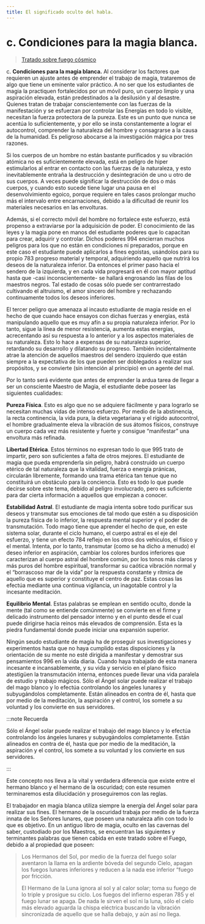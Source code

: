 ```yaml
---
title: El significado oculto del habla.
---
```


# c. Condiciones para la magia blanca.

> [Tratado sobre fuego cósmico](/tratado-sobre-fuego-cosmico/el-hombre-y-los-espiritus-del-fuego#c-condiciones-para-la-magia-blanca)

c. **Condiciones para la magia blanca.** Al considerar los factores que requieren un ajuste antes de emprender el trabajo de magia, trataremos de algo que tiene un eminente valor práctico. A no ser que los estudiantes de magia la practiquen fortalecidos por un móvil puro, un cuerpo limpio y una aspiración elevada, están predestinados a la desilusión y al desastre. Quienes tratan de trabajar conscientemente con las fuerzas de la manifestación y se esfuerzan por controlar las Energías en todo lo visible, necesitan la fuerza protectora de la pureza. Este es un punto que nunca se acentúa lo suficientemente, y por ello se insta constantemente a lograr el autocontrol, comprender la naturaleza del hombre y consagrarse a la causa de la humanidad. Es peligroso abocarse a la investigación mágica por tres razones.

Si los cuerpos de un hombre no están bastante purificados y su vibración atómica no es suficientemente elevada, está en peligro de hiper estimularlos al entrar en contacto con las fuerzas de la naturaleza, y esto inevitablemente entraña la destrucción y desintegración de uno u otro de sus cuerpos. A veces puede significar la destrucción de dos o más cuerpos, y cuando esto sucede tiene lugar una pausa en el desenvolvimiento egoico, porque requiere en tales casos prolongar mucho más el intervalo entre encarnaciones, debido a la dificultad de reunir los materiales necesarios en las envolturas.

Además, si el correcto móvil del hombre no fortalece este esfuerzo, está propenso a extraviarse por la adquisición de poder. El conocimiento de las leyes y la magia pone en manos del estudiante poderes que lo capacitan para crear, adquirir y controlar. Dichos poderes <pin lang="en">994</pin> encierran muchos peligros para los que no están en condiciones ni preparados, porque en este caso el estudiante puede aplicarlos a fines egoístas, usándolos para su propio <pin lang="es">783</pin> progreso material y temporal, adquiriendo aquello que nutrirá los deseos de la naturaleza inferior. Da entonces el primer paso hacia el sendero de la izquierda, y en cada vida progresará en él con mayor aptitud hasta que -casi inconscientemente- se hallará engrosando las filas de los maestros negros. Tal estado de cosas sólo puede ser contrarrestado cultivando el altruismo, el amor sincero del hombre y rechazando continuamente todos los deseos inferiores.

El tercer peligro que amenaza al incauto estudiante de magia reside en el hecho de que cuando hace ensayos con dichas fuerzas y energías, está manipulando aquello que es muy afín a su propia naturaleza inferior. Por lo tanto, sigue la línea de menor resistencia, aumenta estas energías, acrecentando así su respuesta a lo anterior y a los aspectos materiales de su naturaleza. Esto lo hace a expensas de su naturaleza superior, retardando su desarrollo y dilatando su progreso. También incidentalmente atrae la atención de aquellos maestros del sendero izquierdo que están siempre a la expectativa de los que pueden ser doblegados a realizar sus propósitos, y se convierte (sin intención al principio) en un agente del mal.

Por lo tanto será evidente que antes de emprender la ardua tarea de llegar a ser un consciente Maestro de Magia, el estudiante debe poseer las siguientes cualidades:

**Pureza Física**. Esto es algo que no se adquiere fácilmente y para lograrlo se necesitan muchas vidas de intenso esfuerzo. Por medio de la abstinencia, la recta continencia, la vida pura, la dieta vegetariana y el rígido autocontrol, el hombre gradualmente eleva la vibración de sus átomos físicos, construye un cuerpo cada vez más resistente y fuerte y consigue “manifestar” una envoltura más refinada.

**Libertad Etérica**. Estos términos no expresan todo lo que <pin lang="en">995</pin> trato de impartir, pero son suficientes a falta de otros mejores. El estudiante de magia que pueda emprenderla sin peligro, habrá construido un cuerpo etérico de tal naturaleza que la vitalidad, fuerza o energía pránicas, circularán libremente, formando una trama etérica tan tenue que no constituirá un obstáculo para la conciencia. Esto es todo lo que puede decirse sobre este tema, debido al peligro involucrado, pero es suficiente para dar cierta información a aquellos que empiezan a conocer.

**Estabilidad Astral**. El estudiante de magia intenta sobre todo purificar sus deseos y transmutar sus emociones de tal modo que estén a su disposición la pureza física de lo inferior, la respuesta mental superior y el poder de transmutación. Todo mago tiene que aprender el hecho de que, en este sistema solar, durante el ciclo humano, el cuerpo astral es el eje del esfuerzo, y tiene un efecto <pin lang="es">784</pin> reflejo en los otros dos vehículos, el físico y el mental. Intenta, por lo tanto, transmutar (como se ha dicho a menudo) el deseo inferior en aspiración, cambiar los colores burdos inferiores que caracterizan al cuerpo astral del hombre común, por los tonos más claros y más puros del hombre espiritual, transformar su caótica vibración normal y el “borrascoso mar de la vida” por la respuesta constante y rítmica de aquello que es superior y constituye el centro de paz. Estas cosas las efectúa mediante una continua vigilancia, un inagotable control y la incesante meditación.

**Equilibrio Mental**. Estas palabras se emplean en sentido oculto, donde la mente (tal como se entiende comúnmente) se convierte en el firme y delicado instrumento del pensador interno y en el punto desde el cual puede dirigirse hacia reinos más elevados de comprensión. Esta es la piedra fundamental donde puede iniciar una expansión superior.

Ningún seudo estudiante de magia ha de proseguir sus investigaciones y experimentos hasta que no haya cumplido estas disposiciones y la orientación de su mente no esté dirigida a manifestar y demostrar sus pensamientos <pin lang="en">996</pin> en la vida diaria. Cuando haya trabajado de esta manera incesante e incansablemente, y su vida y servicio en el plano físico atestigüen la transmutación interna, entonces puede llevar una vida paralela de estudio y trabajo mágicos. Sólo el Ángel solar puede realizar el trabajo del mago blanco y lo efectúa controlando los ángeles lunares y subyugándolos completamente. Están alineados en contra de él, hasta que por medio de la meditación, la aspiración y el control, los somete a su voluntad y los convierte en sus servidores.

:::note Recuerda

Sólo el Ángel solar puede realizar el trabajo del mago blanco y lo efectúa controlando los ángeles lunares y subyugándolos completamente. Están alineados en contra de él, hasta que por medio de la meditación, la aspiración y el control, los somete a su voluntad y los convierte en sus servidores.

:::

Este concepto nos lleva a la vital y verdadera diferencia que existe entre el hermano blanco y el hermano de la oscuridad; con este resumen terminaremos esta dilucidación y proseguiremos con las reglas.

El trabajador en magia blanca utiliza siempre la energía del Ángel solar para realizar sus fines. El hermano de la oscuridad trabaja por medio de la fuerza innata de los Señores lunares, que poseen una naturaleza afín con todo lo que es objetivo. En un antiguo libro de magia, oculto en las cavernas del saber, custodiado por los Maestros, se encuentran las siguientes y terminantes palabras que tienen cabida en este tratado sobre el Fuego, debido a al propiedad que poseen:

> Los Hermanos del Sol, por medio de la fuerza del fuego solar aventaron la llama en la ardiente bóveda del segundo Cielo, apagan los fuegos lunares inferiores y reducen a la nada ese inferior “fuego por fricción.
>
> El Hermano de la Luna ignora al sol y al calor solar; toma su fuego de lo triple y prosigue su ciclo. Los fuegos del infierno esperan <pin lang="es">785</pin> y el fuego lunar se apaga. De nada le sirven el sol ni la luna, sólo el cielo más elevado aguarda la chispa eléctrica buscando la vibración sincronizada de aquello que se halla debajo, y aún así no llega.
